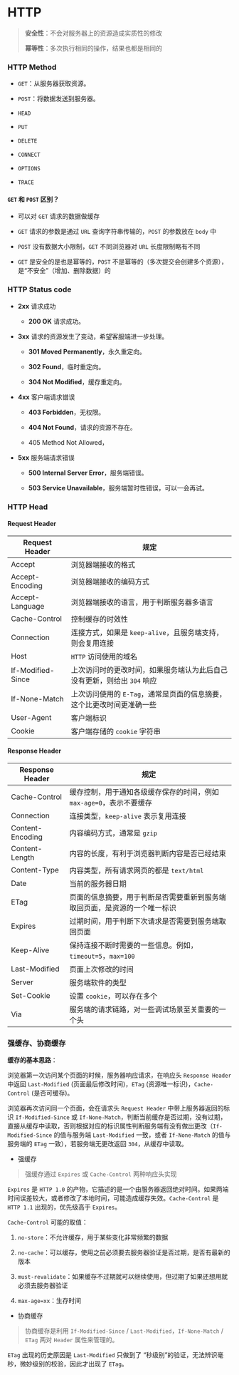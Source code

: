 # HTTP

> **安全性**：不会对服务器上的资源造成实质性的修改
>
> **幂等性**：多次执行相同的操作，结果也都是相同的



### HTTP Method

* `GET`：从服务器获取资源。

* `POST`：将数据发送到服务器。

* `HEAD`

* `PUT`

* `DELETE`

* `CONNECT`

* `OPTIONS`

* `TRACE`



#### `GET` 和 `POST` 区别？

* 可以对 `GET` 请求的数据做缓存

* `GET` 请求的参数是通过 `URL` 查询字符串传输的，`POST` 的参数放在 `body` 中

* `POST` 没有数据大小限制，`GET` 不同浏览器对 `URL` 长度限制略有不同

* `GET` 是安全的是也是幂等的，`POST` 不是幂等的（多次提交会创建多个资源），是“不安全”（增加、删除数据）的



### HTTP Status code

* **2xx** 请求成功

  * **200 OK** 请求成功。

* **3xx** 请求的资源发生了变动，希望客服端进一步处理。

  * **301 Moved Permanently**，永久重定向。

  * **302 Found**，临时重定向。

  * **304 Not Modified**，缓存重定向。

* **4xx** 客户端请求错误 

  * **403 Forbidden**，无权限。

  * **404 Not Found**，请求的资源不存在。

  * 405 Method Not Allowed，

* **5xx** 服务端请求错误

  * **500 Internal Server Error**，服务端错误。

  * **503 Service Unavailable**，服务端暂时性错误，可以一会再试。



### HTTP Head

#### Request Header

| Request Header    | 规定                                                         |
| ----------------- | ------------------------------------------------------------ |
| Accept            | 浏览器端接收的格式                                           |
| Accept-Encoding   | 浏览器端接收的编码方式                                       |
| Accept-Language   | 浏览器端接收的语言，用于判断服务器多语言                     |
| Cache-Control     | 控制缓存的时效性                                             |
| Connection        | 连接方式，如果是 `keep-alive`，且服务端支持，则会复用连接    |
| Host              | `HTTP` 访问使用的域名                                        |
| If-Modified-Since | 上次访问时的更改时间，如果服务端认为此后自己没有更新，则给出 `304` 响应 |
| If-None-Match     | 上次访问使用的 `E-Tag`，通常是页面的信息摘要，这个比更改时间更准确一些 |
| User-Agent        | 客户端标识                                                   |
| Cookie            | 客户端存储的 `cookie` 字符串                                 |



#### Response Header

| Response Header  | 规定                                                         |
| ---------------- | ------------------------------------------------------------ |
| Cache-Control    | 缓存控制，用于通知各级缓存保存的时间，例如 `max-age=0`，表示不要缓存 |
| Connection       | 连接类型，`keep-alive` 表示复用连接                          |
| Content-Encoding | 内容编码方式，通常是 `gzip`                                  |
| Content-Length   | 内容的长度，有利于浏览器判断内容是否已经结束                 |
| Content-Type     | 内容类型，所有请求网页的都是 `text/html`                     |
| Date             | 当前的服务器日期                                             |
| ETag             | 页面的信息摘要，用于判断是否需要重新到服务端取回页面，是资源的一个唯一标识 |
| Expires          | 过期时间，用于判断下次请求是否需要到服务端取回页面           |
| Keep-Alive       | 保持连接不断时需要的一些信息。例如，`timeout=5`，`max=100`   |
| Last-Modified    | 页面上次修改的时间                                           |
| Server           | 服务端软件的类型                                             |
| Set-Cookie       | 设置 `cookie`，可以存在多个                                  |
| Via              | 服务端的请求链路，对一些调试场景至关重要的一个头             |



### 强缓存、协商缓存

**缓存的基本思路**：

浏览器第一次访问某个页面的时候，服务器响应请求，在响应头 `Response Header` 中返回 `Last-Modified` (页面最后修改时间)，`ETag` (资源唯一标识)，`Cache-Control` (是否可缓存)。

浏览器再次访问同一个页面，会在请求头 `Request Header` 中带上服务器返回的标识 `If-Modified-Since` 或 `If-None-Match`，判断当前缓存是否过期，没有过期，直接从缓存中读取，否则根据对应的标识属性判断服务端有没有做出更改（`If-Modified-Since` 的值与服务端 `Last-Modified` 一致，或者 `If-None-Match` 的值与服务端的 `ETag` 一致），若服务端无更改返回 `304`，从缓存中读取。



* 强缓存

> 强缓存通过 `Expires` 或 `Cache-Control` 两种响应头实现

`Expires` 是 `HTTP 1.0` 的产物，它描述的是一个由服务器返回绝对时间。如果两端时间误差较大，或者修改了本地时间，可能造成缓存失效。`Cache-Control` 是 `HTTP 1.1` 出现的，优先级高于 `Expires`。

`Cache-Control` 可能的取值：

1. `no-store`：不允许缓存，用于某些变化非常频繁的数据

2. `no-cache`：可以缓存，使用之前必须要去服务器验证是否过期，是否有最新的版本

3. `must-revalidate`：如果缓存不过期就可以继续使用，但过期了如果还想用就必须去服务器验证

4. `max-age=xx`：生存时间



* 协商缓存

> 协商缓存是利用 `If-Modified-Since` / `Last-Modified`，`If-None-Match` / `ETag` 两对 `Header` 属性来管理的。



`ETag` 出现的历史原因是 `Last-Modified` 只做到了 “秒级别”的验证，无法辨识毫秒，微妙级别的校验，因此才出现了 `ETag`。


